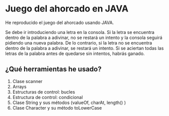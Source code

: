 # Juego del ahorcado en JAVA
He reproducido el juego del ahorcado usando JAVA.

Se debe ir introduciendo una letra en la consola. Si la letra se encuentra dentro de la palabra a adivinar, no se restará un intento y la consola seguirá pidiendo una nueva palabra. De lo contrario, si la letra no se encuentra dentro de la palabra a adivinar, se restará un intento. Si se aciertan todas las letras de la palabra antes de quedarse sin intentos, habrás ganado.

## ¿Qué herramientas he usado?
1. Clase scanner
2. Arrays
3. Estructuras de control: bucles
4. Estructura de control: condicional
5. Clase String y sus métodos (valueOf, charAt, length() )
6. Clase Character y su método toLowerCase